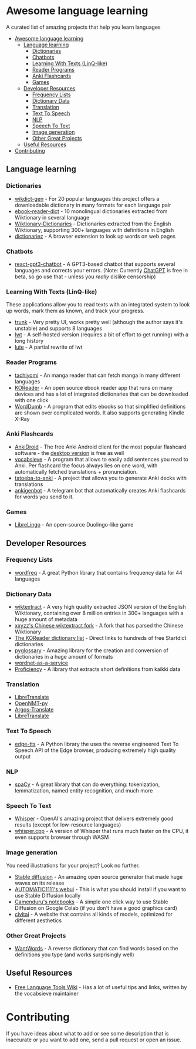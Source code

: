 # Awesome language learning
A curated list of amazing projects that help you learn languages

- [Awesome language learning](#awesome-language-learning)
  - [Language learning](#language-learning)
    - [Dictionaries](#dictionaries)
    - [Chatbots](#chatbots)
    - [Learning With Texts (LinQ-like)](#learning-with-texts-linq-like)
    - [Reader Programs](#reader-programs)
    - [Anki Flashcards](#anki-flashcards)
    - [Games](#games)
  - [Developer Resources](#developer-resources)
    - [Frequency Lists](#frequency-lists)
    - [Dictionary Data](#dictionary-data)
    - [Translation](#translation)
    - [Text To Speech](#text-to-speech)
    - [NLP](#nlp)
    - [Speech To Text](#speech-to-text)
    - [Image generation](#image-generation)
    - [Other Great Projects](#other-great-projects)
  - [Useful Resources](#useful-resources)
- [Contributing](#contributing)
## Language learning

### Dictionaries
* [wikdict-gen](https://github.com/karlb/wikdict-gen) - For 20 popular languages this project offers a downloadable dictionary in many formats for each language pair
* [ebook-reader-dict](https://github.com/BoboTiG/ebook-reader-dict) - 10 monolingual dictionaries extracted from Wiktionary in several language
* [Wiktionary-Dictionaries](https://github.com/Vuizur/Wiktionary-Dictionaries) - Dictionaries extracted from the English Wiktionary, supporting 300+ languages with definitions in English
* [dictionariez](https://github.com/pnlpal/dictionariez) - A browser extension to look up words on web pages

### Chatbots
* [react-gpt3-chatbot](https://github.com/Vuizur/react-gpt3-chatbot) - A GPT3-based chatbot that supports several languages and corrects your errors. (Note: Currently [ChatGPT](https://chat.openai.com/) is free in beta, so go use that - unless you _really_ dislike censorship)
  
### Learning With Texts (LinQ-like)
These applications allow you to read texts with an integrated system to look up words, mark them as known, and track your progress.
* [trunk](https://github.com/theiceshelf/trunk) - Very pretty UI, works pretty well (although the author says it's unstable) and supports 8 languages
* [lwt](https://github.com/HugoFara/lwt) - A self-hosted version (requires a bit of effort to get running) with a long history
* [lute](https://github.com/jzohrab/lute) - A partial rewrite of lwt

### Reader Programs
* [tachiyomi](https://github.com/tachiyomiorg/tachiyomi) - An manga reader that can fetch manga in many different languages
* [KOReader](https://github.com/koreader/koreader) - An open source ebook reader app that runs on many devices and has a lot of integrated dictionaries that can be downloaded with one click
* [WordDumb](https://github.com/xxyzz/WordDumb) - A program that edits ebooks so that simplified definitions are shown over complicated words. It also supports generating Kindle X-Ray

### Anki Flashcards
* [AnkiDroid](https://github.com/ankidroid/Anki-Android) - The free Anki Android client for the most popular flashcard software - the [desktop version](https://apps.ankiweb.net/) is free as well
* [vocabsieve](https://github.com/FreeLanguageTools/vocabsieve) - A program that allows to easily add sentences you read to Anki. Per flashcard the focus always lies on one word, with automatically fetched translations + pronunciation.
* [tatoeba-to-anki](https://github.com/Vuizur/tatoeba-to-anki) - A project that allows you to generate Anki decks with translations
* [ankigenbot](https://github.com/damaru2/ankigenbot) - A telegram bot that automatically creates Anki flashcards for words you send to it.

### Games
* [LibreLingo](https://github.com/LibreLingo/LibreLingo) - An open-source Duolingo-like game

## Developer Resources

### Frequency Lists
* [wordfreq](https://github.com/rspeer/wordfreq) - A great Python library that contains frequency data for 44 languages

### Dictionary Data
* [wiktextract](https://github.com/tatuylonen/wiktextract) - A very high quality extracted JSON version of the English Wiktionary, containing over 8 million entries in 300+ languages with a huge amount of metadata
* [xxyzz's Chinese wiktextract fork](https://github.com/xxyzz/wiktextract) - A fork that has parsed the Chinese Wiktionary
* [The KOReader dictionary list](https://github.com/koreader/koreader/blob/master/frontend/ui/data/dictionaries.lua) - Direct links to hundreds of free Startdict dictionaries
* [pyglossary](https://github.com/ilius/pyglossary) - Amazing library for the creation and conversion of dictionaries in a huge amount of formats
* [wordnet-as-a-service](https://github.com/jacopofar/wordnet-as-a-service)
* [Proficiency](https://github.com/xxyzz/Proficiency/tree/master) - A library that extracts short definitions from kaikki data

### Translation
* [LibreTranslate](https://github.com/LibreTranslate/LibreTranslate)
* [OpenNMT-py](https://github.com/OpenNMT/OpenNMT-py)
* [Argos-Translate](https://github.com/argosopentech/argos-translate)
* [LibreTranslate](https://github.com/LibreTranslate/LibreTranslate)

### Text To Speech
* [edge-tts](https://github.com/rany2/edge-tts) - A Python library the uses the reverse engineered Text To Speech API of the Edge browser, producing extremely high quality output

### NLP
* [spaCy](https://github.com/explosion/spaCy) - A great library that can do everything: tokenization, lemmatization, named entity recognition, and much more
  
### Speech To Text
* [Whisper](https://github.com/openai/whisper) - OpenAI's amazing project that delivers extremely good results (except for low-resource languages)
* [whisper.cpp](https://github.com/ggerganov/whisper.cpp) - A version of Whisper that runs much faster on the CPU, it even supports browser through WASM

### Image generation
You need illustrations for your project? Look no further.
* [Stable diffusion](https://github.com/CompVis/stable-diffusion) - An amazing open source generator that made huge waves on its release
* [AUTOMATIC1111's webui](https://github.com/AUTOMATIC1111/stable-diffusion-webui) - This is what you should install if you want to use Stable Diffusion locally
* [Camenduru's notebooks](https://github.com/camenduru/stable-diffusion-webui-colab) - A simple one click way to use Stable Diffusion on Google Colab (if you don't have a good graphics card)
* [civitai](https://github.com/civitai/civitai) - A website that contains all kinds of models, optimized for different aesthetics

### Other Great Projects
* [WantWords](https://github.com/thunlp/WantWords) - A reverse dictionary that can find words based on the definitions you type (and works surprisingly well)

## Useful Resources

* [Free Language Tools Wiki](https://wiki.freelanguagetools.org/quickstart) - Has a lot of useful tips and links, written by the vocabsieve maintainer

# Contributing
If you have ideas about what to add or see some description that is inaccurate or you want to add one, send a pull request or open an issue.